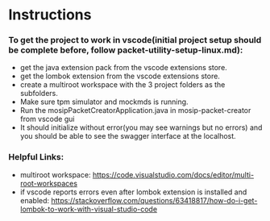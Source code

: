 # Instructions

### To get the project to work in vscode(initial project setup should be complete before, follow packet-utility-setup-linux.md):

* get the java extension pack from the vscode extensions store.
* get the lombok extension from the vscode extensions store.
* create a multiroot workspace with the 3 project folders as the subfolders.
* Make sure tpm simulator and mockmds is running.
* Run the mosipPacketCreatorApplication.java in mosip-packet-creator from vscode gui
* It should initialize without error(you may see warnings but no errors) and you should be able to see the swagger interface at the localhost.

### Helpful Links:

* multiroot workspace: https://code.visualstudio.com/docs/editor/multi-root-workspaces
* if vscode reports errors even after lombok extension is installed and enabled: https://stackoverflow.com/questions/63418817/how-do-i-get-lombok-to-work-with-visual-studio-code